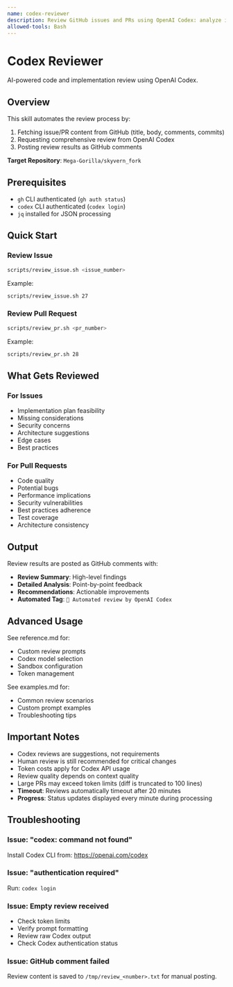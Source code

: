 ```yaml
---
name: codex-reviewer
description: Review GitHub issues and PRs using OpenAI Codex: analyze implementation feasibility, code quality, security, performance, architecture, test coverage. Post automated review comments to skyvern_fork repository. Use when reviewing issues, PRs, or requesting AI code review.
allowed-tools: Bash
---
```


# Codex Reviewer

AI-powered code and implementation review using OpenAI Codex.

## Overview

This skill automates the review process by:
1. Fetching issue/PR content from GitHub (title, body, comments, commits)
2. Requesting comprehensive review from OpenAI Codex
3. Posting review results as GitHub comments

**Target Repository**: `Mega-Gorilla/skyvern_fork`

## Prerequisites

- `gh` CLI authenticated (`gh auth status`)
- `codex` CLI authenticated (`codex login`)
- `jq` installed for JSON processing

## Quick Start

### Review Issue

```bash
scripts/review_issue.sh <issue_number>
```

Example:
```bash
scripts/review_issue.sh 27
```

### Review Pull Request

```bash
scripts/review_pr.sh <pr_number>
```

Example:
```bash
scripts/review_pr.sh 28
```

## What Gets Reviewed

### For Issues
- Implementation plan feasibility
- Missing considerations
- Security concerns
- Architecture suggestions
- Edge cases
- Best practices

### For Pull Requests
- Code quality
- Potential bugs
- Performance implications
- Security vulnerabilities
- Best practices adherence
- Test coverage
- Architecture consistency

## Output

Review results are posted as GitHub comments with:
- **Review Summary**: High-level findings
- **Detailed Analysis**: Point-by-point feedback
- **Recommendations**: Actionable improvements
- **Automated Tag**: `🤖 Automated review by OpenAI Codex`

## Advanced Usage

See reference.md for:
- Custom review prompts
- Codex model selection
- Sandbox configuration
- Token management

See examples.md for:
- Common review scenarios
- Custom prompt examples
- Troubleshooting tips

## Important Notes

- Codex reviews are suggestions, not requirements
- Human review is still recommended for critical changes
- Token costs apply for Codex API usage
- Review quality depends on context quality
- Large PRs may exceed token limits (diff is truncated to 100 lines)
- **Timeout**: Reviews automatically timeout after 20 minutes
- **Progress**: Status updates displayed every minute during processing

## Troubleshooting

### Issue: "codex: command not found"
Install Codex CLI from: https://openai.com/codex

### Issue: "authentication required"
Run: `codex login`

### Issue: Empty review received
- Check token limits
- Verify prompt formatting
- Review raw Codex output
- Check Codex authentication status

### Issue: GitHub comment failed
Review content is saved to `/tmp/review_<number>.txt` for manual posting.
